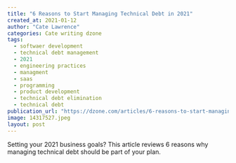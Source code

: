 ```yaml
---
title: "6 Reasons to Start Managing Technical Debt in 2021"
created_at: 2021-01-12
author: "Cate Lawrence"
categories: Cate writing dzone
tags: 
  - softwaer development
  - technical debt management
  - 2021
  - engineering practices
  - managment
  - saas
  - programming
  - product development
  - technical debt elimination
  - technical debt
publication_url: "https://dzone.com/articles/6-reasons-to-start-managing-technical-debt-in-2021"
image: 14317527.jpeg
layout: post
---
```

Setting your 2021 business goals? This article reviews 6 reasons why managing technical debt should be part of your plan.

